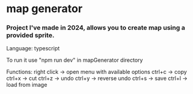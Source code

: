 # map generator
### Project I've made in 2024, allows you to create map using a provided sprite.
Language: typescript

To run it use "npm run dev" in mapGenerator directory

Functions:
  right click -> open menu with available options
  ctrl+c -> copy
  ctrl+x -> cut
  ctrl+z -> undo
  ctrl+y -> reverse undo
  ctrl+s -> save
  ctrl+l -> load from image
